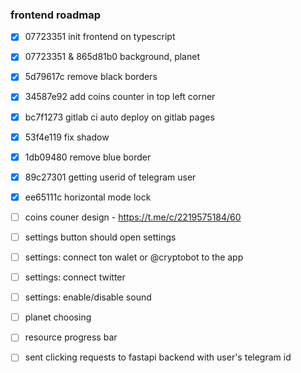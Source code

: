 ### frontend roadmap
- [x] 07723351 init frontend on typescript
- [x] 07723351 & 865d81b0 background, planet
- [x] 5d79617c remove black borders
- [x] 34587e92 add coins counter in top left corner
- [x] bc7f1273 gitlab ci auto deploy on gitlab pages
- [x] 53f4e119 fix shadow
- [x] 1db09480 remove blue border
- [x] 89c27301 getting userid of telegram user
- [x] ee65111c horizontal mode lock 
- [ ] coins couner design - https://t.me/c/2219575184/60
- [ ] settings button should open settings
- [ ] settings: connect ton walet or @cryptobot to the app
- [ ] settings: connect twitter
- [ ] settings: enable/disable sound
- [ ] planet choosing
- [ ] resource progress bar
- [ ] sent clicking requests to fastapi backend with user's telegram id

